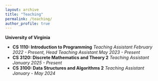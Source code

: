 ```yaml
---
layout: archive
title: "Teaching"
permalink: /teaching/
author_profile: true
---
```

**University of Virginia**
- **CS 1110: Introduction to Programming** *Teaching Assistant February 2022 - Present, Head Teaching Assistant May 2023 - Present*
- **CS 3120: Discrete Mathematics and Theory 2** *Teaching Assistant January 2025 - Present*
- **CS 3100: Data Structures and Algorithms 2** *Teaching Assistant January - May 2024*
